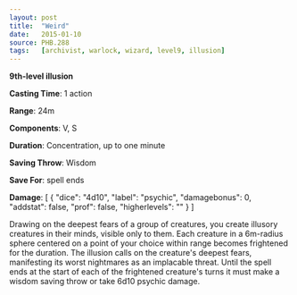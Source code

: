 ```yaml
---
layout: post
title:  "Weird"
date:   2015-01-10
source: PHB.288
tags:   [archivist, warlock, wizard, level9, illusion]
---
```


**9th-level illusion**

**Casting Time**: 1 action

**Range**: 24m

**Components**: V, S

**Duration**: Concentration, up to one minute

**Saving Throw**: Wisdom

**Save For**: spell ends

**Damage**: [ { "dice": "4d10", "label": "psychic", "damagebonus": 0, "addstat": false, "prof": false, "higherlevels": "" } ]

Drawing on the deepest fears of a group of creatures, you create illusory creatures in their minds, visible only to them. Each creature in a 6m-radius sphere centered on a point of your choice within range becomes frightened for the duration. The illusion calls on the creature's deepest fears, manifesting its worst nightmares as an implacable threat. Until the spell ends at the start of each of the frightened creature's turns it must make a wisdom saving throw or take 6d10 psychic damage.
